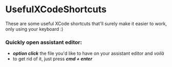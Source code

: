 # UsefulXCodeShortcuts
These are some useful XCode shortcuts that'll surely make it easier to work, only using your keyboard :)

### Quickly open assistant editor:
- _**option click**_ the file you'd like to have on your assistant editor and _voilà_
- to get rid of it, just press _**cmd + enter**_
